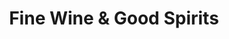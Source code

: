 ---
title: "Fine Wine & Good Spirits"
url: /pittsburgh/fine-wine-and-good-spirits-mcintyre-square-drive/
shop: alcohol
---